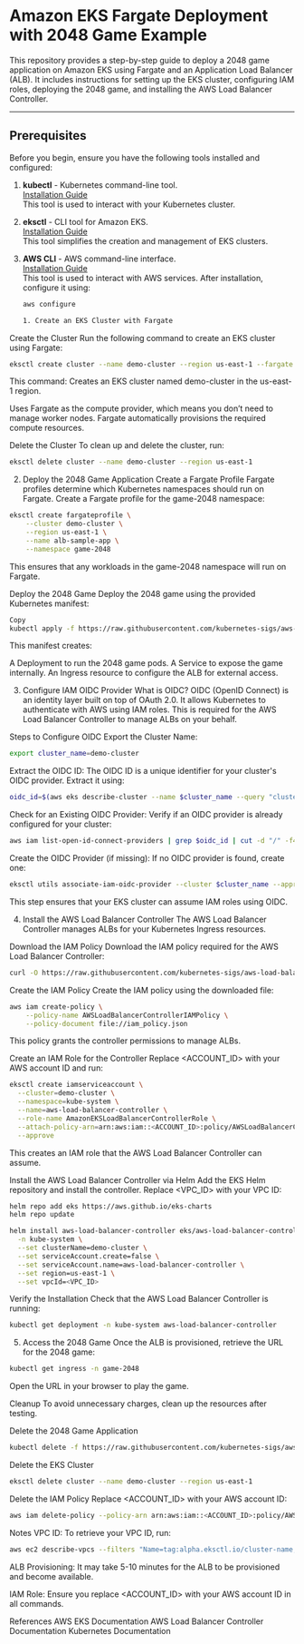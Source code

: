 # Amazon EKS Fargate Deployment with 2048 Game Example

This repository provides a step-by-step guide to deploy a 2048 game application on Amazon EKS using Fargate and an Application Load Balancer (ALB). It includes instructions for setting up the EKS cluster, configuring IAM roles, deploying the 2048 game, and installing the AWS Load Balancer Controller.

---

## Prerequisites

Before you begin, ensure you have the following tools installed and configured:

1. **kubectl** - Kubernetes command-line tool.  
   [Installation Guide](https://kubernetes.io/docs/tasks/tools/)  
   This tool is used to interact with your Kubernetes cluster.

2. **eksctl** - CLI tool for Amazon EKS.  
   [Installation Guide](https://docs.aws.amazon.com/eks/latest/userguide/eksctl.html)  
   This tool simplifies the creation and management of EKS clusters.

3. **AWS CLI** - AWS command-line interface.  
   [Installation Guide](https://docs.aws.amazon.com/cli/latest/userguide/getting-started-install.html)  
   This tool is used to interact with AWS services. After installation, configure it using:
   ```bash
   aws configure

   1. Create an EKS Cluster with Fargate
Create the Cluster
Run the following command to create an EKS cluster using Fargate:

```sh
eksctl create cluster --name demo-cluster --region us-east-1 --fargate
```
This command:
Creates an EKS cluster named demo-cluster in the us-east-1 region.

Uses Fargate as the compute provider, which means you don’t need to manage worker nodes. Fargate automatically provisions the required compute resources.

Delete the Cluster
To clean up and delete the cluster, run:

```sh
eksctl delete cluster --name demo-cluster --region us-east-1
```

2. Deploy the 2048 Game Application
Create a Fargate Profile
Fargate profiles determine which Kubernetes namespaces should run on Fargate. Create a Fargate profile for the game-2048 namespace:

```sh
eksctl create fargateprofile \
    --cluster demo-cluster \
    --region us-east-1 \
    --name alb-sample-app \
    --namespace game-2048
```
This ensures that any workloads in the game-2048 namespace will run on Fargate.

Deploy the 2048 Game
Deploy the 2048 game using the provided Kubernetes manifest:

```sh
Copy
kubectl apply -f https://raw.githubusercontent.com/kubernetes-sigs/aws-load-balancer-controller/v2.5.4/docs/examples/2048/2048_full.yaml
```
This manifest creates:

A Deployment to run the 2048 game pods.
A Service to expose the game internally.
An Ingress resource to configure the ALB for external access.

3. Configure IAM OIDC Provider
What is OIDC?
OIDC (OpenID Connect) is an identity layer built on top of OAuth 2.0. It allows Kubernetes to authenticate with AWS using IAM roles. This is required for the AWS Load Balancer Controller to manage ALBs on your behalf.

Steps to Configure OIDC
Export the Cluster Name:

```sh
export cluster_name=demo-cluster
```
Extract the OIDC ID:
The OIDC ID is a unique identifier for your cluster's OIDC provider. Extract it using:

```sh
oidc_id=$(aws eks describe-cluster --name $cluster_name --query "cluster.identity.oidc.issuer" --output text | cut -d '/' -f 5)
```
Check for an Existing OIDC Provider:
Verify if an OIDC provider is already configured for your cluster:

```sh
aws iam list-open-id-connect-providers | grep $oidc_id | cut -d "/" -f4
```
Create the OIDC Provider (if missing):
If no OIDC provider is found, create one:

```sh
eksctl utils associate-iam-oidc-provider --cluster $cluster_name --approve
```

This step ensures that your EKS cluster can assume IAM roles using OIDC.

4. Install the AWS Load Balancer Controller
The AWS Load Balancer Controller manages ALBs for your Kubernetes Ingress resources.

Download the IAM Policy
Download the IAM policy required for the AWS Load Balancer Controller:

```sh
curl -O https://raw.githubusercontent.com/kubernetes-sigs/aws-load-balancer-controller/v2.11.0/docs/install/iam_policy.json
```
Create the IAM Policy
Create the IAM policy using the downloaded file:

```sh
aws iam create-policy \
    --policy-name AWSLoadBalancerControllerIAMPolicy \
    --policy-document file://iam_policy.json
```
This policy grants the controller permissions to manage ALBs.

Create an IAM Role for the Controller
Replace <ACCOUNT_ID> with your AWS account ID and run:

```sh
eksctl create iamserviceaccount \
  --cluster=demo-cluster \
  --namespace=kube-system \
  --name=aws-load-balancer-controller \
  --role-name AmazonEKSLoadBalancerControllerRole \
  --attach-policy-arn=arn:aws:iam::<ACCOUNT_ID>:policy/AWSLoadBalancerControllerIAMPolicy \
  --approve
```
This creates an IAM role that the AWS Load Balancer Controller can assume.

Install the AWS Load Balancer Controller via Helm
Add the EKS Helm repository and install the controller. Replace <VPC_ID> with your VPC ID:

```sh
helm repo add eks https://aws.github.io/eks-charts
helm repo update

helm install aws-load-balancer-controller eks/aws-load-balancer-controller \
  -n kube-system \
  --set clusterName=demo-cluster \
  --set serviceAccount.create=false \
  --set serviceAccount.name=aws-load-balancer-controller \
  --set region=us-east-1 \
  --set vpcId=<VPC_ID>
```
Verify the Installation
Check that the AWS Load Balancer Controller is running:

```sh
kubectl get deployment -n kube-system aws-load-balancer-controller
```
5. Access the 2048 Game
Once the ALB is provisioned, retrieve the URL for the 2048 game:

```sh
kubectl get ingress -n game-2048
```
Open the URL in your browser to play the game.

Cleanup
To avoid unnecessary charges, clean up the resources after testing.

Delete the 2048 Game Application
```sh
kubectl delete -f https://raw.githubusercontent.com/kubernetes-sigs/aws-load-balancer-controller/v2.5.4/docs/examples/2048/2048_full.yaml
```

Delete the EKS Cluster
```sh
eksctl delete cluster --name demo-cluster --region us-east-1
```
Delete the IAM Policy
Replace <ACCOUNT_ID> with your AWS account ID:

```sh
aws iam delete-policy --policy-arn arn:aws:iam::<ACCOUNT_ID>:policy/AWSLoadBalancerControllerIAMPolicy
```
Notes
VPC ID: To retrieve your VPC ID, run:

```sh
aws ec2 describe-vpcs --filters "Name=tag:alpha.eksctl.io/cluster-name,Values=demo-cluster" --query "Vpcs[].VpcId" --output text
```
ALB Provisioning: It may take 5-10 minutes for the ALB to be provisioned and become available.

IAM Role: Ensure you replace <ACCOUNT_ID> with your AWS account ID in all commands.

References
AWS EKS Documentation
AWS Load Balancer Controller Documentation
Kubernetes Documentation

